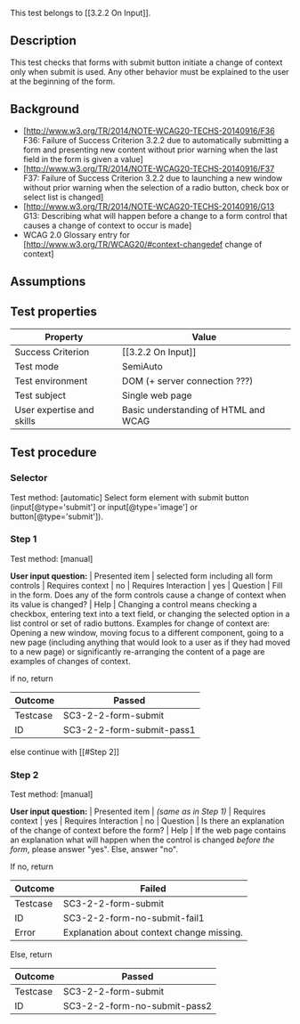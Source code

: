 This test belongs to [[3.2.2 On Input]].


## Description
This test checks that forms with submit button initiate a change of context only when submit is used. Any other behavior must be explained to the user at the beginning of the form.


## Background
- [http://www.w3.org/TR/2014/NOTE-WCAG20-TECHS-20140916/F36 F36: Failure of Success Criterion 3.2.2 due to automatically submitting a form and presenting new content without prior warning when the last field in the form is given a value]
- [http://www.w3.org/TR/2014/NOTE-WCAG20-TECHS-20140916/F37 F37: Failure of Success Criterion 3.2.2 due to launching a new window without prior warning when the selection of a radio button, check box or select list is changed]
- [http://www.w3.org/TR/2014/NOTE-WCAG20-TECHS-20140916/G13 G13: Describing what will happen before a change to a form control that causes a change of context to occur is made]
- WCAG 2.0 Glossary entry for [http://www.w3.org/TR/WCAG20/#context-changedef change of context]


## Assumptions


## Test properties
| Property          | Value
|-------------------|----
| Success Criterion | [[3.2.2 On Input]]
| Test mode         | SemiAuto
| Test environment  | DOM (+ server connection ???)
| Test subject      | Single web page
| User expertise and skills | Basic understanding of HTML and WCAG


## Test procedure

### Selector
Test method: [automatic]
Select form element with submit button (input[@type='submit'] or input[@type='image'] or button[@type='submit']).

### Step 1
Test method: [manual]

**User input question:**
| Presented item       | selected form including all form controls
| Requires context     | no
| Requires Interaction | yes
| Question             | Fill in the form. Does any of the form controls cause a change of context when its value is changed?
| Help                 | Changing a control means checking a checkbox, entering text into a text field, or changing the selected option in a list control or set of radio buttons. Examples for change of context are: Opening a new window, moving focus to a different component, going to a new page (including anything that would look to a user as if they had moved to a new page) or significantly re-arranging the content of a page are examples of changes of context.

if no, return

| Outcome  | Passed
|----------|-----
| Testcase | SC3-2-2-form-submit
| ID       | SC3-2-2-form-submit-pass1

else continue with [[#Step 2]]

### Step 2
Test method: [manual]

**User input question:**
| Presented item       | *(same as in Step 1)*
| Requires context     | yes
| Requires Interaction | no
| Question             | Is there an explanation of the change of context before the form?
| Help                 | If the web page contains an explanation what will happen when the control is changed *before the form*, please answer "yes". Else, answer "no".

If no, return

| Outcome  | Failed
|----------|-----
| Testcase | SC3-2-2-form-submit
| ID       | SC3-2-2-form-no-submit-fail1
| Error    | Explanation about context change missing.

Else, return

| Outcome  | Passed
|----------|-----
| Testcase | SC3-2-2-form-submit
| ID       | SC3-2-2-form-no-submit-pass2
